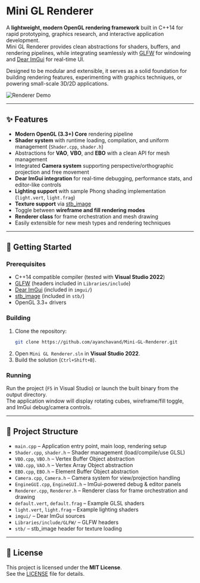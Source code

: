 ﻿# Mini GL Renderer

A **lightweight, modern OpenGL rendering framework** built in C++14 for rapid prototyping, graphics research, and interactive application development.  
Mini GL Renderer provides clean abstractions for shaders, buffers, and rendering pipelines, while integrating seamlessly with [GLFW](https://www.glfw.org/) for windowing and [Dear ImGui](https://github.com/ocornut/imgui) for real-time UI.  

Designed to be modular and extensible, it serves as a solid foundation for building rendering features, experimenting with graphics techniques, or powering small-scale 3D/2D applications.  

![Renderer Demo](media/demo.gif)

---

## ✨ Features

- **Modern OpenGL (3.3+) Core** rendering pipeline  
- **Shader system** with runtime loading, compilation, and uniform management (`Shader.cpp`, `shader.h`)  
- Abstractions for **VAO**, **VBO**, and **EBO** with a clean API for mesh management  
- Integrated **Camera system** supporting perspective/orthographic projection and free movement  
- **Dear ImGui integration** for real-time debugging, performance stats, and editor-like controls  
- **Lighting support** with sample Phong shading implementation (`light.vert`, `light.frag`)  
- **Texture support** via [stb_image](https://github.com/nothings/stb)  
- Toggle between **wireframe and fill rendering modes**  
- **Renderer class** for frame orchestration and mesh drawing  
- Easily extensible for new mesh types and rendering techniques  

---

## 🚀 Getting Started

### Prerequisites

- C++14 compatible compiler (tested with **Visual Studio 2022**)  
- [GLFW](https://www.glfw.org/) (headers included in `Libraries/include`)  
- [Dear ImGui](https://github.com/ocornut/imgui) (included in `imgui/`)  
- [stb_image](https://github.com/nothings/stb) (included in `stb/`)  
- OpenGL 3.3+ drivers  

### Building

1. Clone the repository:
    ```sh
    git clone https://github.com/ayanchavand/Mini-GL-Renderer.git
    ```
2. Open `Mini GL Renderer.sln` in **Visual Studio 2022**.  
3. Build the solution (`Ctrl+Shift+B`).  

### Running

Run the project (`F5` in Visual Studio) or launch the built binary from the output directory.  
The application window will display rotating cubes, wireframe/fill toggle, and ImGui debug/camera controls.  

---

## 📂 Project Structure

- `main.cpp` – Application entry point, main loop, rendering setup  
- `Shader.cpp`, `shader.h` – Shader management (load/compile/use GLSL)  
- `VBO.cpp`, `VBO.h` – Vertex Buffer Object abstraction  
- `VAO.cpp`, `VAO.h` – Vertex Array Object abstraction  
- `EBO.cpp`, `EBO.h` – Element Buffer Object abstraction  
- `Camera.cpp`, `Camera.h` – Camera system for view/projection handling  
- `EngineGUI.cpp`, `EngineGUI.h` – ImGui-powered debug & editor panels  
- `Renderer.cpp`, `Renderer.h` – Renderer class for frame orchestration and drawing  
- `default.vert`, `default.frag` – Example GLSL shaders  
- `light.vert`, `light.frag` – Example lighting shaders  
- `imgui/` – Dear ImGui sources  
- `Libraries/include/GLFW/` – GLFW headers  
- `stb/` – stb_image header for texture loading  

---

## 📜 License

This project is licensed under the **MIT License**.  
See the [LICENSE](LICENSE) file for details.
